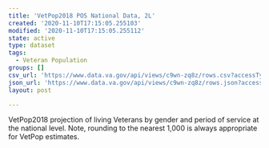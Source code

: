 ```yaml
---
title: 'VetPop2018 POS National Data, 2L'
created: '2020-11-10T17:15:05.255103'
modified: '2020-11-10T17:15:05.255112'
state: active
type: dataset
tags:
  - Veteran Population
groups: []
csv_url: 'https://www.data.va.gov/api/views/c9wn-zq8z/rows.csv?accessType=DOWNLOAD'
json_url: 'https://www.data.va.gov/api/views/c9wn-zq8z/rows.json?accessType=DOWNLOAD'
layout: post

---
```

VetPop2018 projection of living Veterans by gender and period of service at the national level. Note, rounding to the nearest 1,000 is always appropriate for VetPop estimates.
